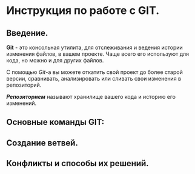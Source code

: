 # Инструкция по работе с GIT.

## Введение.

**Git** - это консольная утилита, для отслеживания и ведения истории изменения файлов, в вашем проекте. Чаще всего его используют для кода, но можно и для других файлов.

С помощью *Git*-a вы можете откатить свой проект до более старой версии, сравнивать, анализировать или сливать свои изменения в репозиторий.

***Репозиторием*** называют хранилище вашего кода и историю его изменений.

## **Основные команды GIT:**

## Создание ветвей.

## Конфликты и способы их решений. 